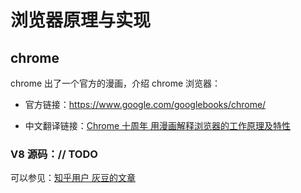 # 浏览器原理与实现



## chrome

chrome 出了一个官方的漫画，介绍 chrome 浏览器：

- 官方链接：https://www.google.com/googlebooks/chrome/

- 中文翻译链接：[Chrome 十周年 用漫画解释浏览器的工作原理及特性 ](https://www.sohu.com/a/251641026_609503)



### V8 源码：// TODO

可以参见：[知乎用户 灰豆的文章](https://www.zhihu.com/people/v8blink/posts)